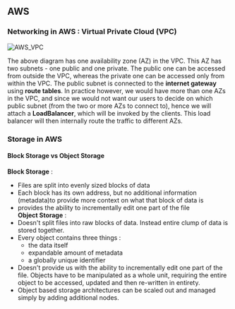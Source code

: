 ## AWS

### Networking in AWS : Virtual Private Cloud (VPC)  
![AWS_VPC](https://user-images.githubusercontent.com/13499858/100495890-ba367d80-3175-11eb-8b89-acfee86e3421.png)

The above diagram has one availability zone (AZ) in the VPC. This AZ has two subnets - one public and one private. The public one can be accessed from outside the VPC, whereas the private one can be accessed only from within the VPC. The public subnet is connected to the **internet gateway** using **route tables**. In practice however, we would have more than one AZs in the VPC, and since we would not want our users to decide on which public subnet (from the two or more AZs to connect to), hence we will attach a **LoadBalancer**, which will be invoked by the clients. This load balancer will then internally route the traffic to different AZs.

### Storage in AWS   
#### Block Storage vs Object Storage   
**Block Storage** :    
 * Files are split into evenly sized blocks of data
 * Each block has its own address, but no additional information (metadata)to provide more context on what that block of data is
 * provides the ability to incrementally edit one part of the file   
**Object Storage** :     
 * Doesn't split files into raw blocks of data. Instead entire clump of data is stored together.
 * Every object contains three things :    
   * the data itself
   * expandable amount of metadata
   * a globally unique identifier
 * Doesn't provide us with the ability to incrementally edit one part of the file. Objects have to be manipulated as a whole unit, requiring the entire object to be accessed, updated and then re-written in entirety.
 * Object based storage architectures can be scaled out and managed simply by adding additional nodes.
